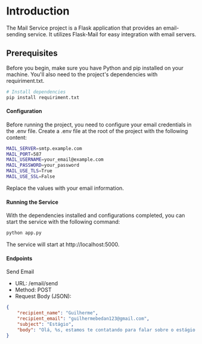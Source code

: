 # Introduction

The Mail Service project is a Flask application that provides an email-sending service. It utilizes Flask-Mail for easy integration with email servers.

## Prerequisites

Before you begin, make sure you have Python and pip installed on your machine. You'll also need to the project's dependencies with requiriment.txt.

``` bash
# Install dependencies
pip install requiriment.txt
```

#### Configuration

Before running the project, you need to configure your email credentials in the .env file. Create a .env file at the root of the project with the following content:

``` bash
MAIL_SERVER=smtp.example.com
MAIL_PORT=587
MAIL_USERNAME=your_email@example.com
MAIL_PASSWORD=your_password
MAIL_USE_TLS=True
MAIL_USE_SSL=False
```

Replace the values with your email information.

#### Running the Service

With the dependencies installed and configurations completed, you can start the service with the following command:

``` bash
python app.py
```

The service will start at http://localhost:5000.

#### Endpoints

Send Email

- URL: /email/send
- Method: POST
- Request Body (JSON):

``` json
{
    "recipient_name": "Guilherme",
    "recipient_email": "guilhermebedan123@gmail.com",
    "subject": "Estágio",
    "body": "Olá, %s, estamos te contatando para falar sobre o estágio. Então quando possível nos contate sr. %s."
}
```
